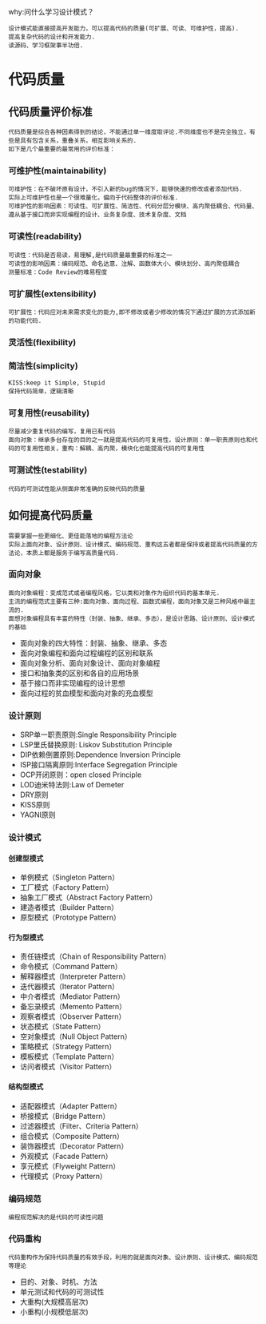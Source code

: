 why:问什么学习设计模式？ 

    设计模式能直接提高开发能力，可以提高代码的质量(可扩展、可读、可维护性，提高).
    提高复杂代码的设计和开发能力.
    读源码、学习框架事半功倍.


# 代码质量

## 代码质量评价标准
    代码质量是综合各种因素得到的结论，不能通过单一维度取评论.不同维度也不是完全独立，有些是具有包含关系，重叠关系，相互影响关系的.
    如下是几个最重要的最常用的评价标准：

### 可维护性(maintainability)
    可维护性：在不破坏原有设计，不引入新的bug的情况下，能够快速的修改或者添加代码.
    实际上可维护性也是一个很难量化，偏向于代码整体的评价标准.
    可维护性的影响因素：可读性、可扩展性、简洁性、代码分层分模块、高内聚低耦合、代码量、遵从基于接口而非实现编程的设计、业务复杂度、技术复杂度、文档

### 可读性(readability)
    可读性：代码是否易读，易理解,是代码质量最重要的标准之一
    可读性的影响因素：编码规范、命名达意、注解、函数体大小、模块划分、高内聚低耦合
    测量标准：Code Review的难易程度

### 可扩展性(extensibility)
    可扩展性：代码应对未来需求变化的能力,即不修改或者少修改的情况下通过扩展的方式添加新的功能代码.

### 灵活性(flexibility)

### 简洁性(simplicity)
    KISS:keep it Simple, Stupid
    保持代码简单，逻辑清晰

### 可复用性(reusability)
    尽量减少重复代码的编写，复用已有代码
    面向对象：继承多台存在的目的之一就是提高代码的可复用性，设计原则：单一职责原则也和代码的可复用性相关，重构：解耦、高内聚，模块化也能提高代码的可复用性

### 可测试性(testability)
    代码的可测试性能从侧面非常准确的反映代码的质量


## 如何提高代码质量
    需要掌握一些更细化、更佳能落地的编程方法论
    实际上面向对象、设计原则、设计模式、编码规范、重构这五者都是保持或者提高代码质量的方法论，本质上都是服务于编写高质量代码.



### 面向对象
    面向对象编程：变成范式或者编程风格，它以类和对象作为组织代码的基本单元.
    主流的编程范式主要有三种:面向对象、面向过程、函数式编程，面向对象又是三种风格中最主流的.
    面想对象编程具有丰富的特性（封装、抽象、继承、多态），是设计思路、设计原则、设计模式的基础
* 面向对象的四大特性：封装、抽象、继承、多态
* 面向对象编程和面向过程编程的区别和联系
* 面向对象分析、面向对象设计、面向对象编程
* 接口和抽象类的区别和各自的应用场景
* 基于接口而非实现编程的设计思想
* 面向过程的贫血模型和面向对象的充血模型

### 设计原则

* SRP单一职责原则:Single Responsibility Principle
* LSP里氏替换原则: Liskov Substitution Principle
* DIP依赖倒置原则:Dependence Inversion Principle
* ISP接口隔离原则:Interface Segregation Principle
* OCP开闭原则：open closed Principle
* LOD迪米特法则:Law of Demeter
* DRY原则
* KISS原则
* YAGNI原则

### 设计模式

#### 创建型模式

* 单例模式（Singleton Pattern）
* 工厂模式（Factory Pattern）
* 抽象工厂模式（Abstract Factory Pattern）
* 建造者模式（Builder Pattern）
* 原型模式（Prototype Pattern）

#### 行为型模式

* 责任链模式（Chain of Responsibility Pattern）
* 命令模式（Command Pattern）
* 解释器模式（Interpreter Pattern）
* 迭代器模式（Iterator Pattern）
* 中介者模式（Mediator Pattern）
* 备忘录模式（Memento Pattern）
* 观察者模式（Observer Pattern）
* 状态模式（State Pattern）
* 空对象模式（Null Object Pattern）
* 策略模式（Strategy Pattern）
* 模板模式（Template Pattern）
* 访问者模式（Visitor Pattern）

#### 结构型模式

* 适配器模式（Adapter Pattern）
* 桥接模式（Bridge Pattern）
* 过滤器模式（Filter、Criteria Pattern）
* 组合模式（Composite Pattern）
* 装饰器模式（Decorator Pattern）
* 外观模式（Facade Pattern）
* 享元模式（Flyweight Pattern）
* 代理模式（Proxy Pattern）

### 编码规范
    编程规范解决的是代码的可读性问题

### 代码重构
    代码重构作为保持代码质量的有效手段，利用的就是面向对象、设计原则、设计模式、编码规范等理论
* 目的、对象、时机、方法
* 单元测试和代码的可测试性
* 大重构(大规模高层次)
* 小重构(小规模低层次)
